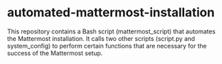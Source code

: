 # automated-mattermost-installation

This repository contains a Bash script (mattermost_script) that automates the Mattermost installation. It calls two other scripts (script.py and system_config) to perform certain functions that are necessary for the success of the Mattermost setup.
